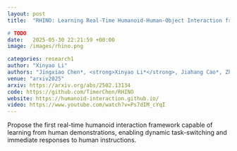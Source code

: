```yaml
---
layout: post
title:  "RHINO: Learning Real-Time Humanoid-Human-Object Interaction from Human Demonstrations"

# TODO
date:   2025-05-30 22:21:59 +00:00
image: /images/rhino.png

categories: research1
author: "Xinyao Li"
authors: "Jingxiao Chen*, <strong>Xinyao Li*</strong>, Jiahang Cao*, Zhengbang Zhu, Wentao Dong, Minghuan Liu†, Ying Wen, Yong Yu, Liqing Zhang, Weinan Zhang"
venue: "arxiv2025"
arxiv: https://arxiv.org/abs/2502.13134
code: https://github.com/TimerChen/RHINO
website: https://humanoid-interaction.github.io/
video: https://www.youtube.com/watch?v=Ps7dIM_cYqI
---
```

Propose the first real-time humanoid interaction framework capable of learning from human demonstrations, enabling dynamic task-switching and immediate responses to human instructions.

